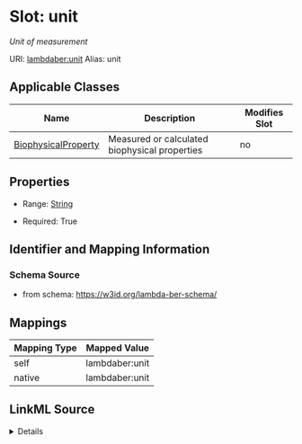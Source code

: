 

# Slot: unit 


_Unit of measurement_





URI: [lambdaber:unit](https://w3id.org/lambda-ber-schema/unit)
Alias: unit

<!-- no inheritance hierarchy -->





## Applicable Classes

| Name | Description | Modifies Slot |
| --- | --- | --- |
| [BiophysicalProperty](BiophysicalProperty.md) | Measured or calculated biophysical properties |  no  |






## Properties

* Range: [String](String.md)

* Required: True




## Identifier and Mapping Information






### Schema Source


* from schema: https://w3id.org/lambda-ber-schema/




## Mappings

| Mapping Type | Mapped Value |
| ---  | ---  |
| self | lambdaber:unit |
| native | lambdaber:unit |




## LinkML Source

<details>
```yaml
name: unit
description: Unit of measurement
from_schema: https://w3id.org/lambda-ber-schema/
rank: 1000
alias: unit
owner: BiophysicalProperty
domain_of:
- BiophysicalProperty
range: string
required: true

```
</details>
